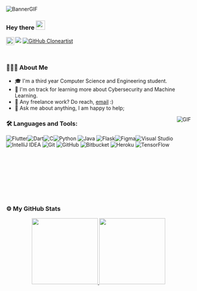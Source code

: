 
  ![BannerGIF](https://github.com/cloneartist/cloneartist/blob/main/Adith.gif)


### Hey there <img src="https://media.giphy.com/media/hvRJCLFzcasrR4ia7z/giphy.gif" width="25px">
<!-- <a href="https://discord.gg/   ">
  <img align="left" alt="Adith's Discord" width="22px" src="https://raw.githubusercontent.com/peterthehan/peterthehan/master/assets/discord.svg" />
</a> -->
<!-- <a href="https://twitter.com/adith-anandhan">
  <img align="left" alt="Adith | Twitter" width="22px" src="https://raw.githubusercontent.com/peterthehan/peterthehan/master/assets/twitter.svg" />
</a> -->
<a href="https://www.linkedin.com/in/adith-anandhan/">
  <img align="left" alt="Adith's LinkedIN" width="22px" src="https://raw.githubusercontent.com/peterthehan/peterthehan/master/assets/linkedin.svg" />
</a>
<!-- <a href="  ">
  <img align="left" alt="Adith's Spotify" width="22px" src="https://raw.githubusercontent.com/peterthehan/peterthehan/master/assets/spotify.svg" />
</a> -->

![](https://visitor-badge.glitch.me/badge?page_id=cloneartist.cloneartist)
[![GitHub Cloneartist](https://img.shields.io/github/followers/cloneartist?label=follow&style=social)](https://github.com/cloneartist)&nbsp;

<br />

 
<!-- Hi, I'm [Adith Pozhekadavil Anandhan](https://github.com/cloneartist), a Second year Computer Science and Engineering student from India.-->
### 👨🏻‍💻 About Me
<!-- A sophomore student pursuing bachelor's degree in **Computer Science and Engineering** -->
- 🎓  I'm a third year Computer Science and Engineering student.
- 🌱  I'm on track for learning more about Cybersecurity and Machine Learning.
- 💼 Any freelance work? Do reach, [email](mailto:thatcloneartist@gmail.com) :)
- 💬 Ask me about anything, I am happy to help;
<!-- ✍️ In my free time I do freelance photography. -->
<!-- 💬 Feel free to reach out to me for discussions on the aforementioned topics!-->
<!-- - 💡  I'm currently working as a Mobile application developer intern at Noob Community.  -->

 <img align="right" alt="GIF" src="https://i.pinimg.com/originals/e4/26/70/e426702edf874b181aced1e2fa5c6cde.gif" />
 
### 🛠 Languages and Tools:  

<img alt="Flutter" src="https://img.shields.io/badge/Flutter-%2302569B.svg?style=for-the-badge&logo=Flutter&logoColor=white" /><img alt="Dart" src="https://img.shields.io/badge/dart-%230175C2.svg?style=for-the-badge&logo=dart&logoColor=white"/><img alt="C" src="https://img.shields.io/badge/c-%2300599C.svg?style=for-the-badge&logo=c&logoColor=white"/><img alt="Python" src="https://img.shields.io/badge/python-%2314354C.svg?style=for-the-badge&logo=python&logoColor=white"/>
<img alt="Java" src="https://img.shields.io/badge/java-%23ED8B00.svg?style=for-the-badge&logo=java&logoColor=white"/>
<img alt="Flask" src="https://img.shields.io/badge/flask-%23000.svg?style=for-the-badge&logo=flask&logoColor=white"/><img alt="Figma" src="https://img.shields.io/badge/figma-%23F24E1E.svg?style=for-the-badge&logo=figma&logoColor=white"/><img alt="Visual Studio" src="https://img.shields.io/badge/VisualStudio-5C2D91.svg?style=for-the-badge&logo=visual-studio&logoColor=white"/>
<img alt="IntelliJ IDEA" src="https://img.shields.io/badge/IntelliJIDEA-000000.svg?style=for-the-badge&logo=intellij-idea&logoColor=white"/>
<img alt="Git" src="https://img.shields.io/badge/git-%23F05033.svg?style=for-the-badge&logo=git&logoColor=white"/>
<img alt="GitHub" src="https://img.shields.io/badge/github-%23121011.svg?style=for-the-badge&logo=github&logoColor=white"/>
<img alt="Bitbucket" src="https://img.shields.io/badge/bitbucket-%230047B3.svg?style=for-the-badge&logo=bitbucket&logoColor=white"/>
<img alt="Heroku" src="https://img.shields.io/badge/heroku-%23430098.svg?style=for-the-badge&logo=heroku&logoColor=white"/>
<img alt="TensorFlow" src="https://img.shields.io/badge/TensorFlow-%23FF6F00.svg?style=for-the-badge&logo=TensorFlow&logoColor=white" />
  
  <br>
<!-- If you like what I do, maybe consider buying me a coffee/tea 😃 

<a href="https://www.buymeacoffee.com/adithanandhan" target="_blank"><img src="https://cdn.buymeacoffee.com/buttons/v2/default-red.png" alt="Buy Me A Coffee" width="150" ></a> -->


<!-- 
📈 My GitHub Stats
<p align="left">
<a href="https://github.com/cloneartist">
  <img height="180em" src="https://github-readme-stats-eight-theta.vercel.app/api?username=cloneartist&show_icons=true&include_all_commits=true&count_private=true"/>
</a>
</p>

<p align="right">
<a href="https://github.com/cloneartist">
  <img height="180em" src="https://github-readme-stats-eight-theta.vercel.app/api/top-langs/?username=cloneartist&layout=compact&langs_count=8"/>
</a>
</p> -->

<br>
<br>
<br>
<br>
<br>
<br>

### ⚙️ My GitHub Stats

<p align="center">
<a href="https://github.com/cloneartist">
  <img height="180em" src="https://github-readme-stats-eight-theta.vercel.app/api?username=cloneartist&show_icons=true&include_all_commits=true&count_private=true&bg_color=333399,833ab4,c13584,f77737&title_color=fff&text_color=fff&icon_color=fff"/>
  <img height="180em" src="https://github-readme-stats-eight-theta.vercel.app/api/top-langs/?username=cloneartist&layout=compact&langs_count=8&bg_color=333399,833ab4,c13584,f77737&title_color=fff&text_color=fff&icon_color=fff"/>
</a>
</p>
